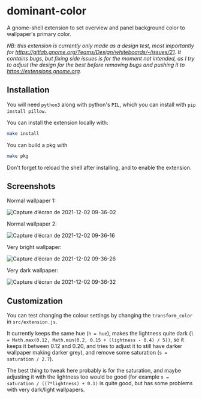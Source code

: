 # dominant-color

A gnome-shell extension to set overview and panel background color to wallpaper's primary color.

*NB: this extension is currently only made as a design test, most importantly for https://gitlab.gnome.org/Teams/Design/whiteboards/-/issues/21. It contains bugs, but fixing side issues is for the moment not intended, as I try to adjust the design for the best before removing bugs and pushing it to https://extensions.gnome.org.*

## Installation

You will need `python3` along with python's `PIL`, which you can install with `pip install pillow`.

You can install the extension locally with:

```sh
make install
```

You can build a pkg with

```sh
make pkg
```

Don't forget to reload the shell after installing, and to enable the extension.

## Screenshots

Normal wallpaper 1:

![Capture d’écran de 2021-12-02 09-36-02](https://user-images.githubusercontent.com/31563930/144387241-831881fe-a317-48d1-9e39-7259f574024d.png)

Normal wallpaper 2:

![Capture d’écran de 2021-12-02 09-36-16](https://user-images.githubusercontent.com/31563930/144387245-d0d895a6-11d7-4398-8260-77e6a18b9e8b.png)

Very bright wallpaper:

![Capture d’écran de 2021-12-02 09-36-26](https://user-images.githubusercontent.com/31563930/144387250-a6599476-7aab-420a-884b-1588c172553b.png)

Very dark wallpaper:

![Capture d’écran de 2021-12-02 09-36-32](https://user-images.githubusercontent.com/31563930/144387256-b6b95a14-3b95-4e52-b8f8-ca428f6b149a.png)

## Customization

You can test changing the colour settings by changing the `transform_color` in `src/extension.js`.

It currently keeps the same hue (`h = hue`), makes the lightness quite dark (`l = Math.max(0.12, Math.min(0.2, 0.15 + (lightness - 0.4) / 5))`, so it keeps it between 0.12 and 0.20, and tries to adjust it to still have darker wallpaper making darker grey), and remove some saturation (`s = saturation / 2.7`).

The best thing to tweak here probably is for the saturation, and maybe adjusting it with the lightness too would be good (for example `s = saturation / ((7*lightness) + 0.1)` is quite good, but has some problems with very dark/light wallpapers.
